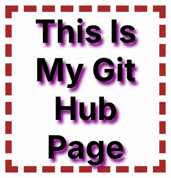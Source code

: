  <!DOCTYPE html>
<html lang=eng>
<head>
<title>
    my site
</title>
<style>
    h1{
        color: black;
        text-align: center;
        font-size: 100px;
        text-transform: capitalize;
        border:brown;border-width: 20px; border-style: dashed;
        text-shadow:8px 11px 10px purple;
    }
</style>
</head>
<body>
    <h1> this is my git hub page</h1>
</body>
</html>
